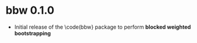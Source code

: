 # bbw 0.1.0
* Initial release of the \code(bbw} package to perform **blocked weighted bootstrapping**
